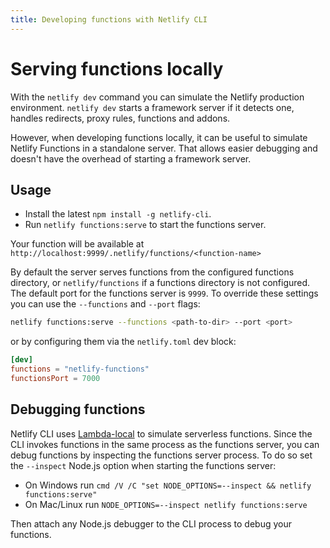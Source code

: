 ```yaml
---
title: Developing functions with Netlify CLI
---
```


# Serving functions locally

With the `netlify dev` command you can simulate the Netlify production environment.
`netlify dev` starts a framework server if it detects one, handles redirects, proxy rules, functions and addons.

However, when developing functions locally, it can be useful to simulate Netlify Functions in a standalone server.
That allows easier debugging and doesn't have the overhead of starting a framework server.

## Usage

- Install the latest `npm install -g netlify-cli`.
- Run `netlify functions:serve` to start the functions server.

Your function will be available at `http://localhost:9999/.netlify/functions/<function-name>`

By default the server serves functions from the configured functions directory, or `netlify/functions` if a functions directory is not configured. The default port for the functions server is `9999`.
To override these settings you can use the `--functions` and `--port` flags:

```sh
netlify functions:serve --functions <path-to-dir> --port <port>
```

or by configuring them via the `netlify.toml` dev block:

```toml
[dev]
functions = "netlify-functions"
functionsPort = 7000
```

## Debugging functions

Netlify CLI uses [Lambda-local](https://github.com/ashiina/lambda-local) to simulate serverless functions.
Since the CLI invokes functions in the same process as the functions server, you can debug functions by inspecting the functions server process.
To do so set the `--inspect` Node.js option when starting the functions server:

- On Windows run `cmd /V /C "set NODE_OPTIONS=--inspect && netlify functions:serve"`
- On Mac/Linux run `NODE_OPTIONS=--inspect netlify functions:serve`

Then attach any Node.js debugger to the CLI process to debug your functions.
